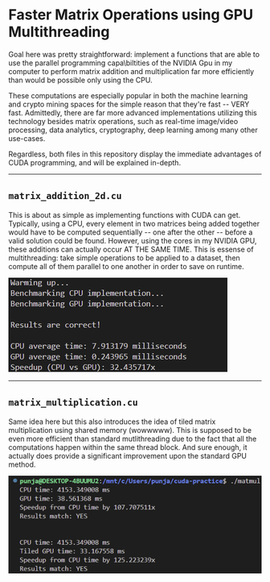 # Faster Matrix Operations using GPU Multithreading

Goal here was pretty straightforward: implement a functions that are able to use the parallel programming capa\biltities of the NVIDIA Gpu in my computer to perform matrix addition and multiplication far more efficiently than would be possible only using the CPU.

These computations are especially popular in both the machine learning and crypto mining spaces for the simple reason that they're fast -- VERY fast. Admittedly, there are far more advanced implementations utilizing this technology besides matrix operations, such as real-time image/video processing, data analytics, cryptography, deep learning among many other use-cases.

Regardless, both files in this repository display the immediate advantages of CUDA programming, and will be explained in-depth.

---

## `matrix_addition_2d.cu`

This is about as simple as implementing functions with CUDA can get. Typically, using a CPU, every element in two matrices being added together would have to be computed sequentially -- one after the other -- before a valid solution could be found. However, using the cores in my NVIDIA GPU, these additions can actually occur AT THE SAME TIME. This is essense of multithreading: take simple operations to be applied to a dataset, then compute all of them parallel to one another in order to save on runtime.

![GPU matrix addition occurs 32x faster than standard CPU computation](./Screenshot%202025-09-08%20192236.png)

---

## `matrix_multiplication.cu`

Same idea here but this also introduces the idea of tiled matrix multiplication using shared memory (wowwwww). This is supposed to be even more efficient than standard mutlithreading due to the fact that all the computations happen within the same thread block. And sure enough, it actually does provide a significant improvement upon the standard GPU method.

![Benchmarks for different ways of multiplaying matrices shown sequentially](./Screenshot%202025-09-07%20181458.png)
